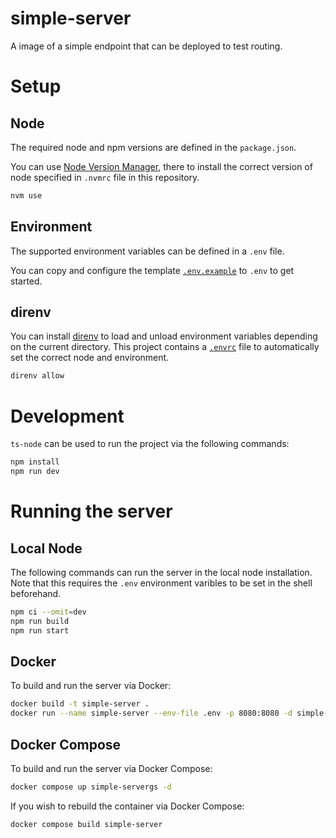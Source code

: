 # simple-server
A image of a simple endpoint that can be deployed to test routing.

# Setup

## Node

The required node and npm versions are defined in the `package.json`.

You can use [Node Version Manager](https://github.com/nvm-sh/nvm), there  to install the correct version of node specified in `.nvmrc` file in this repository.

```bash
nvm use
```

## Environment

The supported environment variables can be defined in a `.env` file. 

You can copy and configure the template [`.env.example`](.env.example) to `.env` to get started.


## direnv

You can install [direnv](https://github.com/direnv/direnv) to load and unload environment variables depending on the current directory. This project contains a [`.envrc`](.envrc) file to automatically set the correct node and environment. 

```bash
direnv allow
```

# Development

`ts-node` can be used to run the project via the following commands:

```bash
npm install
npm run dev
```

# Running the server

## Local Node

The following commands can run the server in the local node installation. Note that this requires the `.env` environment varibles to be set in the shell beforehand. 

```bash
npm ci --omit=dev
npm run build
npm run start
```

## Docker

To build and run the server via Docker:

```bash
docker build -t simple-server .
docker run --name simple-server --env-file .env -p 8080:8080 -d simple-server
```

## Docker Compose

To build and run the server via Docker Compose:

```bash
docker compose up simple-servergs -d
```

If you wish to rebuild the container via Docker Compose:
```bash
docker compose build simple-server
```
